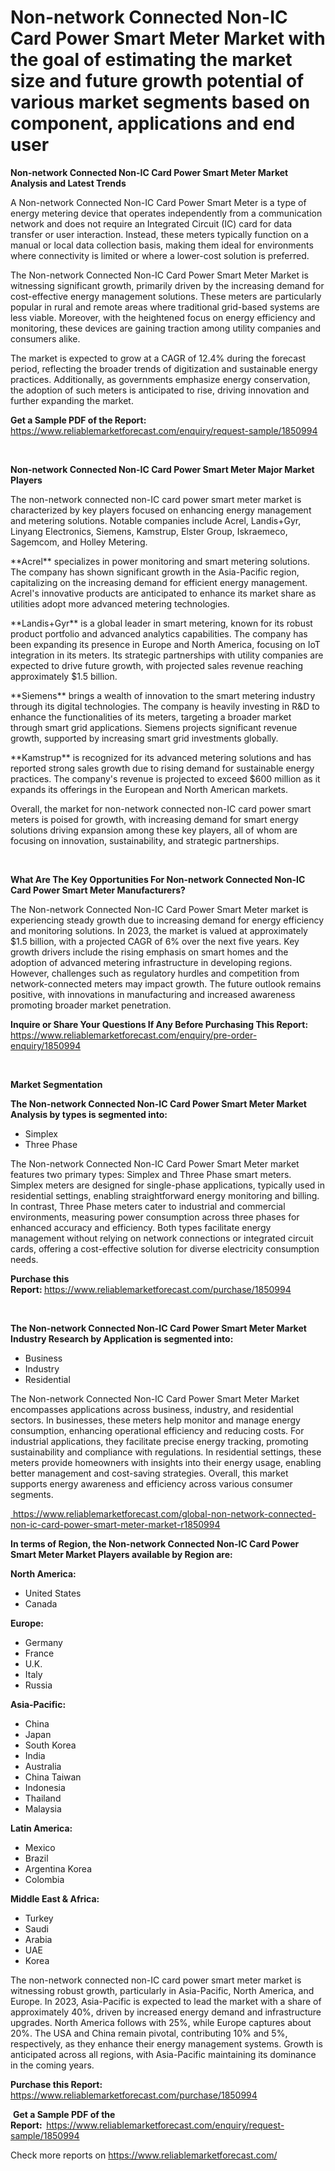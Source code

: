 <p><h1>Non-network Connected Non-IC Card Power Smart Meter Market with the goal of estimating the market size and future growth potential of various market segments based on component, applications and end user</h1></p><p><strong>Non-network Connected Non-IC Card Power Smart Meter Market Analysis and Latest Trends</strong></p>
<p><p>A Non-network Connected Non-IC Card Power Smart Meter is a type of energy metering device that operates independently from a communication network and does not require an Integrated Circuit (IC) card for data transfer or user interaction. Instead, these meters typically function on a manual or local data collection basis, making them ideal for environments where connectivity is limited or where a lower-cost solution is preferred.</p><p>The Non-network Connected Non-IC Card Power Smart Meter Market is witnessing significant growth, primarily driven by the increasing demand for cost-effective energy management solutions. These meters are particularly popular in rural and remote areas where traditional grid-based systems are less viable. Moreover, with the heightened focus on energy efficiency and monitoring, these devices are gaining traction among utility companies and consumers alike.</p><p>The market is expected to grow at a CAGR of 12.4% during the forecast period, reflecting the broader trends of digitization and sustainable energy practices. Additionally, as governments emphasize energy conservation, the adoption of such meters is anticipated to rise, driving innovation and further expanding the market.</p></p>
<p><strong>Get a Sample PDF of the Report:&nbsp;</strong> <a href="https://www.reliablemarketforecast.com/enquiry/request-sample/1850994?utm_campaign=1134&utm_medium=2&utm_source=Github&utm_content=ia&utm_term=07012025&utm_id=non-network-connected-non-ic-card-power-smart-meter">https://www.reliablemarketforecast.com/enquiry/request-sample/1850994</a></p>
<p>&nbsp;</p>
<p><strong>Non-network Connected Non-IC Card Power Smart Meter Major Market Players</strong></p>
<p><p>The non-network connected non-IC card power smart meter market is characterized by key players focused on enhancing energy management and metering solutions. Notable companies include Acrel, Landis+Gyr, Linyang Electronics, Siemens, Kamstrup, Elster Group, Iskraemeco, Sagemcom, and Holley Metering.</p><p>**Acrel** specializes in power monitoring and smart metering solutions. The company has shown significant growth in the Asia-Pacific region, capitalizing on the increasing demand for efficient energy management. Acrel's innovative products are anticipated to enhance its market share as utilities adopt more advanced metering technologies.</p><p>**Landis+Gyr** is a global leader in smart metering, known for its robust product portfolio and advanced analytics capabilities. The company has been expanding its presence in Europe and North America, focusing on IoT integration in its meters. Its strategic partnerships with utility companies are expected to drive future growth, with projected sales revenue reaching approximately $1.5 billion.</p><p>**Siemens** brings a wealth of innovation to the smart metering industry through its digital technologies. The company is heavily investing in R&D to enhance the functionalities of its meters, targeting a broader market through smart grid applications. Siemens projects significant revenue growth, supported by increasing smart grid investments globally.</p><p>**Kamstrup** is recognized for its advanced metering solutions and has reported strong sales growth due to rising demand for sustainable energy practices. The company's revenue is projected to exceed $600 million as it expands its offerings in the European and North American markets.</p><p>Overall, the market for non-network connected non-IC card power smart meters is poised for growth, with increasing demand for smart energy solutions driving expansion among these key players, all of whom are focusing on innovation, sustainability, and strategic partnerships.</p></p>
<p>&nbsp;</p>
<p><strong>What Are The Key Opportunities For Non-network Connected Non-IC Card Power Smart Meter Manufacturers?</strong></p>
<p><p>The Non-network Connected Non-IC Card Power Smart Meter market is experiencing steady growth due to increasing demand for energy efficiency and monitoring solutions. In 2023, the market is valued at approximately $1.5 billion, with a projected CAGR of 6% over the next five years. Key growth drivers include the rising emphasis on smart homes and the adoption of advanced metering infrastructure in developing regions. However, challenges such as regulatory hurdles and competition from network-connected meters may impact growth. The future outlook remains positive, with innovations in manufacturing and increased awareness promoting broader market penetration.</p></p>
<p><strong>Inquire or Share Your Questions If Any Before Purchasing This Report:</strong> <a href="https://www.reliablemarketforecast.com/enquiry/pre-order-enquiry/1850994?utm_campaign=1134&utm_medium=2&utm_source=Github&utm_content=ia&utm_term=07012025&utm_id=non-network-connected-non-ic-card-power-smart-meter">https://www.reliablemarketforecast.com/enquiry/pre-order-enquiry/1850994</a></p>
<p>&nbsp;</p>
<p><strong>Market Segmentation</strong></p>
<p><strong>The Non-network Connected Non-IC Card Power Smart Meter Market Analysis by types is segmented into:</strong></p>
<p><ul><li>Simplex</li><li>Three Phase</li></ul></p>
<p><p>The Non-network Connected Non-IC Card Power Smart Meter market features two primary types: Simplex and Three Phase smart meters. Simplex meters are designed for single-phase applications, typically used in residential settings, enabling straightforward energy monitoring and billing. In contrast, Three Phase meters cater to industrial and commercial environments, measuring power consumption across three phases for enhanced accuracy and efficiency. Both types facilitate energy management without relying on network connections or integrated circuit cards, offering a cost-effective solution for diverse electricity consumption needs.</p></p>
<p><strong>Purchase this Report:&nbsp;</strong><a href="https://www.reliablemarketforecast.com/purchase/1850994?utm_campaign=1134&utm_medium=2&utm_source=Github&utm_content=ia&utm_term=07012025&utm_id=non-network-connected-non-ic-card-power-smart-meter">https://www.reliablemarketforecast.com/purchase/1850994</a></p>
<p>&nbsp;</p>
<p><strong>The Non-network Connected Non-IC Card Power Smart Meter Market Industry Research by Application is segmented into:</strong></p>
<p><ul><li>Business</li><li>Industry</li><li>Residential</li></ul></p>
<p><p>The Non-network Connected Non-IC Card Power Smart Meter Market encompasses applications across business, industry, and residential sectors. In businesses, these meters help monitor and manage energy consumption, enhancing operational efficiency and reducing costs. For industrial applications, they facilitate precise energy tracking, promoting sustainability and compliance with regulations. In residential settings, these meters provide homeowners with insights into their energy usage, enabling better management and cost-saving strategies. Overall, this market supports energy awareness and efficiency across various consumer segments.</p></p>
<p><a href="https://www.reliablemarketforecast.com/global-non-network-connected-non-ic-card-power-smart-meter-market-r1850994?utm_campaign=1134&utm_medium=2&utm_source=Github&utm_content=ia&utm_term=07012025&utm_id=non-network-connected-non-ic-card-power-smart-meter">&nbsp;https://www.reliablemarketforecast.com/global-non-network-connected-non-ic-card-power-smart-meter-market-r1850994</a></p>
<p><strong>In terms of Region, the Non-network Connected Non-IC Card Power Smart Meter Market Players available by Region are:</strong></p>
<p>
    <p> <strong> North America: </strong>
        <ul>
            <li>United States</li>
            <li>Canada</li>
        </ul>
        </p> 
    <p> <strong> Europe: </strong>
        <ul>
            <li>Germany</li>
            <li>France</li>
            <li>U.K.</li>
            <li>Italy</li>
            <li>Russia</li>
        </ul>
        </p> 
    <p> <strong> Asia-Pacific: </strong>
        <ul>
            <li>China</li>
            <li>Japan</li>
            <li>South Korea</li>
            <li>India</li>
            <li>Australia</li>
            <li>China Taiwan</li>
            <li>Indonesia</li>
            <li>Thailand</li>
            <li>Malaysia</li>
        </ul>
        </p> 
    <p> <strong> Latin America: </strong>
        <ul>
            <li>Mexico</li>
            <li>Brazil</li>
            <li>Argentina Korea</li>
            <li>Colombia</li>
        </ul>
        </p> 
    <p> <strong> Middle East & Africa: </strong>
        <ul>
            <li>Turkey</li>
            <li>Saudi</li>
            <li>Arabia</li>
            <li>UAE</li>
            <li>Korea</li>
        </ul>
    </p>
    </p>
<p><p>The non-network connected non-IC card power smart meter market is witnessing robust growth, particularly in Asia-Pacific, North America, and Europe. In 2023, Asia-Pacific is expected to lead the market with a share of approximately 40%, driven by increased energy demand and infrastructure upgrades. North America follows with 25%, while Europe captures about 20%. The USA and China remain pivotal, contributing 10% and 5%, respectively, as they enhance their energy management systems. Growth is anticipated across all regions, with Asia-Pacific maintaining its dominance in the coming years.</p></p>
<p><strong>Purchase this Report: </strong><a href="https://www.reliablemarketforecast.com/purchase/1850994?utm_campaign=1134&utm_medium=2&utm_source=Github&utm_content=ia&utm_term=07012025&utm_id=non-network-connected-non-ic-card-power-smart-meter">https://www.reliablemarketforecast.com/purchase/1850994</a></p>
<p>&nbsp;<strong>Get a Sample PDF of the Report:&nbsp;&nbsp;</strong><a href="https://www.reliablemarketforecast.com/enquiry/request-sample/1850994?utm_campaign=1134&utm_medium=2&utm_source=Github&utm_content=ia&utm_term=07012025&utm_id=non-network-connected-non-ic-card-power-smart-meter">https://www.reliablemarketforecast.com/enquiry/request-sample/1850994</a></p>
<p><strong></strong></p>
<p>Check more reports on <a href="https://www.reliablemarketforecast.com/?utm_campaign=1134&utm_medium=2&utm_source=Github&utm_content=ia&utm_term=07012025&utm_id=non-network-connected-non-ic-card-power-smart-meter">https://www.reliablemarketforecast.com/</a></p>